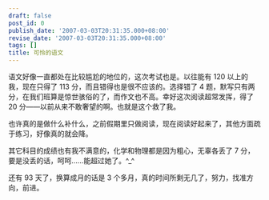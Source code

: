 ```yaml
---
draft: false
post_id: 0
publish_date: '2007-03-03T20:31:35.000+08:00'
revise_date: '2007-03-03T20:31:35.000+08:00'
tags: []
title: 可怜的语文
---
```


语文好像一直都处在比较尴尬的地位的，这次考试也是。以往能有 120 以上的我，现在只得了 113 分，而且错得也是很不应该的。选择错了 4 题，默写只有两分，在我们班算是惊世骇俗的了，而作文也不高。幸好这次阅读超常发挥，得了 20 分——以前从来不敢奢望的啊。也就是这个救了我。

也许真的是做什么补什么，之前假期里只做阅读，现在阅读好起来了，其他方面疏于练习，好像真的就会降。

其它科目的成绩也有我不满意的，化学和物理都是因为粗心，无辜各丢了 7 分，要是没丢的话，呵呵……能超过她了。^\_^

还有 93 天了，换算成月的话是 3 个多月，真的时间所剩无几了，努力，找准方向，前进。
